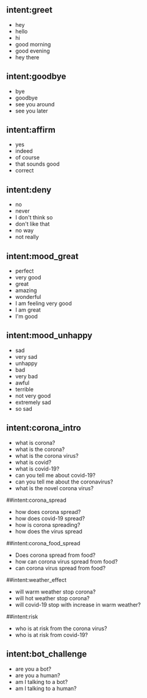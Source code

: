 ## intent:greet
- hey
- hello
- hi
- good morning
- good evening
- hey there

## intent:goodbye
- bye
- goodbye
- see you around
- see you later

## intent:affirm
- yes
- indeed
- of course
- that sounds good
- correct

## intent:deny
- no
- never
- I don't think so
- don't like that
- no way
- not really

## intent:mood_great
- perfect
- very good
- great
- amazing
- wonderful
- I am feeling very good
- I am great
- I'm good

## intent:mood_unhappy
- sad
- very sad
- unhappy
- bad
- very bad
- awful
- terrible
- not very good
- extremely sad
- so sad

## intent:corona_intro
- what is corona?
- what is the corona?
- what is the corona virus?
- what is covid?
- what is covid-19?
- can you tell me about covid-19?
- can you tell me about the coronavirus?
- what is the novel corona virus?

##intent:corona_spread
- how does corona spread?
- how does covid-19 spread?
- how is corona spreading?
- how does the virus spread

##intent:corona_food_spread
- Does corona spread from food?
- how can corona virus spread from food?
- can corona virus spread from food?

##intent:weather_effect
- will warm weather stop corona?
- will hot weather stop corona?
- will covid-19 stop with increase in warm weather?

##intent:risk
- who is at risk from the corona virus?
- who is at risk from covid-19?


## intent:bot_challenge
- are you a bot?
- are you a human?
- am I talking to a bot?
- am I talking to a human?
